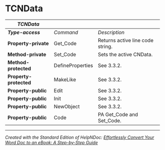 # TCNData

| ***TCNData*** |  |  |
| --- | --- | --- |
| ***Type-access*** | *Command* | *Description* |
| **Property-private** | Get\_Code | Returns active line code string. |
| **Method-private** | Set\_Code | Sets the active CNData. |
| **Method-protected** | DefineProperties | See 3.3.2. |
| **Property-protected** | MakeLike | See 3.3.2. |
| **Property-public** | Edit | See 3.3.2. |
| **Property-public** | Init | See 3.3.2. |
| **Property-public** | NewObject | See 3.3.2. |
| **Property-public** | Code | PA Get\_Code and Set\_Code. |



***
_Created with the Standard Edition of HelpNDoc: [Effortlessly Convert Your Word Doc to an eBook: A Step-by-Step Guide](<https://www.helpndoc.com/step-by-step-guides/how-to-convert-a-word-docx-file-to-an-epub-or-kindle-ebook/>)_
